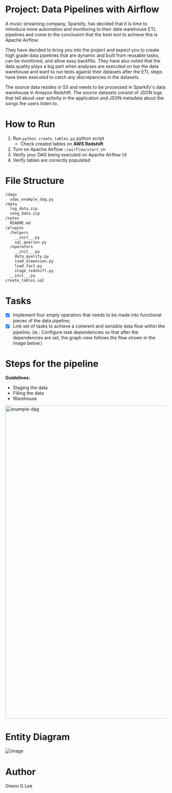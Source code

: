 # Project: Data Pipelines with Airflow

A music streaming company, Sparkify, has decided that it is time to introduce more automation and monitoring to their data warehouse ETL pipelines and come to the conclusion that the best tool to achieve this is Apache Airflow.

They have decided to bring you into the project and expect you to create high grade data pipelines that are dynamic and built from reusable tasks, can be monitored, and allow easy backfills. They have also noted that the data quality plays a big part when analyses are executed on top the data warehouse and want to run tests against their datasets after the ETL steps have been executed to catch any discrepancies in the datasets.

The source data resides in S3 and needs to be processed in Sparkify's data warehouse in Amazon Redshift. The source datasets consist of JSON logs that tell about user activity in the application and JSON metadata about the songs the users listen to.

# How to Run

1. Run `python create_tables.py` python script
   - Check created tables on **AWS Redshift**
2. Turn on Apache Airflow `~/airflow/start.sh`
3. Verify your DAG being executed on Apache Airflow UI
4. Verify tables are correctly populated

# File Structure

```sh
/dags
  udac_example_dag.py
/data
  log_data.zip
  song_data.zip
/notes
  README.md
/plugins
  /helpers
    __init__.py
    sql_queries.py
  /operators
    __init__.py
    data_quality.py
    load_dimension.py
    load_fact.py
    stage_redshift.py
  __init__.py
create_tables.sql
```

# Tasks

- [x] Implement four empty operators that needs to be made into functional pieces of the data pipeline;
- [x] Link set of tasks to achieve a coherent and sensible data flow within the pipeline; (ie.: Configure task dependencies so that after the dependencies are set, the graph view follows the flow shown in the image below.)

# Steps for the pipeline

**Guidelines:**

- Staging the data
- Filling the data
- Warehouse

<img width="977" alt="example-dag" src="https://user-images.githubusercontent.com/81280674/125157628-17cc8700-e1a7-11eb-921c-d80c2d78b65b.png">

# Entity Diagram

![image](https://user-images.githubusercontent.com/81280674/122728605-45629680-d2b3-11eb-8fd0-151e2c5a8bb3.png)

# Author

Giwoo G Lee
